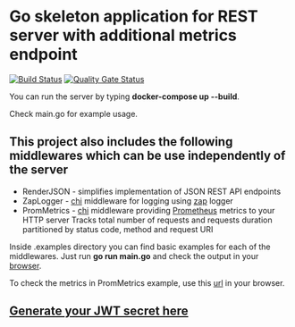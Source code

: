 # Go skeleton application for REST server with additional metrics endpoint

[![Build Status](https://drone.ablab.de/api/badges/acim/go-rest-server/status.svg)](https://drone.ablab.de/acim/go-rest-server)
[![Quality Gate Status](https://sonarqube.ablab.de/api/project_badges/measure?project=acim%3Ago-rest-server&metric=alert_status)](https://sonarqube.ablab.de/dashboard?id=acim%3Ago-rest-server)

You can run the server by typing **docker-compose up --build**.

Check main.go for example usage.

## This project also includes the following middlewares which can be use independently of the server

* RenderJSON - simplifies implementation of JSON REST API endpoints
* ZapLogger - [chi](https://github.com/go-chi/chi) middleware for logging using [zap](https://github.com/uber-go/zap) logger
* PromMetrics - [chi](https://github.com/go-chi/chi) middleware providing [Prometheus](https://prometheus.io/) metrics to your HTTP server
  Tracks total number of requests and requests duration partitioned by status code, method and request URI

Inside .examples directory you can find basic examples for each of the middlewares. Just run **go run main.go** and check the output in your [browser](http://localhost:3000).

To check the metrics in PromMetrics example, use this [url](http://localhost:3001) in your browser.

## [Generate your JWT secret here](https://www.grc.com/passwords.htm)
